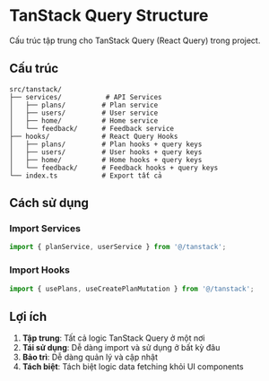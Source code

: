 # TanStack Query Structure

Cấu trúc tập trung cho TanStack Query (React Query) trong project.

## Cấu trúc

```
src/tanstack/
├── services/           # API Services
│   ├── plans/         # Plan service
│   ├── users/         # User service  
│   ├── home/          # Home service
│   └── feedback/      # Feedback service
├── hooks/             # React Query Hooks
│   ├── plans/         # Plan hooks + query keys
│   ├── users/         # User hooks + query keys
│   ├── home/          # Home hooks + query keys
│   └── feedback/      # Feedback hooks + query keys
└── index.ts           # Export tất cả
```

## Cách sử dụng

### Import Services
```typescript
import { planService, userService } from '@/tanstack';
```

### Import Hooks
```typescript
import { usePlans, useCreatePlanMutation } from '@/tanstack';
```

## Lợi ích

1. **Tập trung**: Tất cả logic TanStack Query ở một nơi
2. **Tái sử dụng**: Dễ dàng import và sử dụng ở bất kỳ đâu
3. **Bảo trì**: Dễ dàng quản lý và cập nhật
4. **Tách biệt**: Tách biệt logic data fetching khỏi UI components

